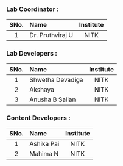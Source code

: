 ### Lab Coordinator :

| SNo. | Name | Institute |
| :--: | :-- | :-------: |
|  1   | Dr. Pruthviraj U | NITK |

### Lab Developers :

| SNo. | Name | Institute |
| :--: | :-- | :-------: |
|  1   | Shwetha Devadiga | NITK |
|  2   | Akshaya | NITK |
|  3   | Anusha B Salian | NITK |

### Content Developers :

| SNo. | Name | Institute |
| :--: | :-- | :-------: |
|  1   | Ashika Pai | NITK |
|  2   | Mahima N | NITK |
